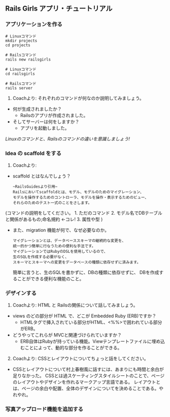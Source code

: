 ## Rails Girls アプリ・チュートリアル


### アプリケーションを作る
```
# Linuxコマンド
mkdir projects
cd projects

# Railsコマンド
rails new railsgirls

# Linuxコマンド
cd railsgirls

# Railsコマンド
rails server
```

1. Coachより: それぞれのコマンドが何なのか説明してみましょう。
* 何が生成されましたか？
    * Railsのアプリが作成されました。
* そしてサーバーは何をしますか？
    * アプリを起動しました。

*Linuxのコマンドと、Railsのコマンドの違いを意識しましょう!*


### Idea の scaffold をする
1. Coachより: 
* scaffold とはなんでしょう？ 
    ```
    ~RailsGuidesより引用~
    Railsにおいてscaffoldとは、モデル、モデルのためのマイグレーション、
    モデルを操作するためのコントローラ、モデルを操作・表示するためのビュー、
    それらのためのテスト一式のことをさします。
    ```
(コマンドの説明をしてください。
    1. ただのコマンド
    2. モデル名でDBテーブルと関係があるもの;命名規約 ←コレ!
    3. 属性や型
)
* また、migration 機能が何で、なぜ必要なのか。
    ```
    マイグレーションとは、データベーススキーマの継続的な変更を、
    統一的かつ簡単に行なうための便利な手法です。
    マイグレーションではRubyのDSLを使用しているので、
    生のSQLを作成する必要がなく、
    スキーマとスキーマへの変更をデータベースの種類に依存せずに済みます。
    ```
    簡単に言うと、生のSQLを書かずに、DBの種類に依存せずに、
    DBを作成することができる便利な機能のこと。


### デザインする
1. Coachより: HTML と Railsの関係について話してみましょう。
* views のどの部分が HTML で、どこが Embedded Ruby (ERB)ですか？
    * HTMLタグで挿入されている部分がHTML、<%%>で囲われている部分がERB。
* どうやってこれらが MVCと関連づけられていますか？
    * ERB自体はRubyが持っている機能。Viewテンプレートファイルに埋め込むことによって、動的な部分を作ることができる。

2. Coachより: CSSとレイアウトについてちょっと話をしてください。
* CSSとレイアウトについて村上春樹風に話すには、あまりにも時間と余白が足りなかった。
CSSとは過スケーティングスタイルシートのことで、ページのレイアウトやデザインを作れるマークアップ言語である。
レイアウトとは、ページの余白や配置、全体のデザインについてを決めることである。やれやれ。


### 写真アップロード機能を追加する
